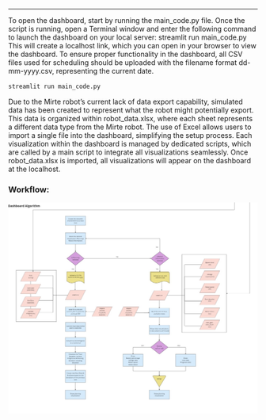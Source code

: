 ---
To open the dashboard, start by running the main_code.py file. Once the script is running, open a Terminal window and enter the following command to launch the dashboard on your local server: streamlit run main_code.py This will create a localhost link, which you can open in your browser to view the dashboard. To ensure proper functionality in the dashboard, all CSV files used for scheduling should be uploaded with the filename format dd-mm-yyyy.csv, representing the current date.

```bash
streamlit run main_code.py
```

Due to the Mirte robot’s current lack of data export capability, simulated data has been created to represent what the robot might potentially export. This data is organized within robot_data.xlsx, where each sheet represents a different data type from the Mirte robot. The use of Excel allows users to import a single file into the dashboard, simplifying the setup process. Each visualization within the dashboard is managed by dedicated scripts, which are called by a main script to integrate all visualizations seamlessly. Once robot_data.xlsx is imported, all visualizations will appear on the dashboard at the localhost.

### Workflow:
![Dashboard](img/Dashboard_workflow.jpg)
